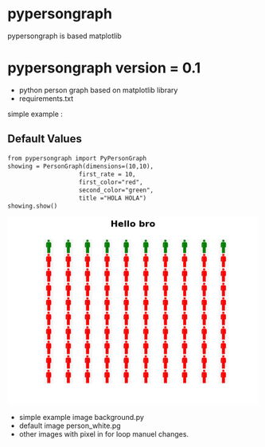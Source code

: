 # pypersongraph
pypersongraph is based matplotlib 
# pypersongraph version = 0.1
  - python person graph based on matplotlib library
  - requirements.txt


simple example :
## Default Values
```
from pypersongraph import PyPersonGraph
showing = PersonGraph(dimensions=(10,10), 
                    first_rate = 10,
                    first_color="red",
                    second_color="green",
                    title ="HOLA HOLA")
showing.show()
```
![Default-values show](pypersongrapg-default.png)

- simple example image background.py
- default image person_white.pg
- other images with pixel in for loop manuel changes.
